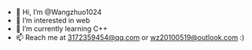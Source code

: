 - 👋 Hi, I’m @Wangzhuo1024
- 👀 I’m interested in web
- 🌱 I’m currently learning C++
- 📫 Reach me at 3172359454@qq.com or wz20100519@outlook.com :)

<!---
Wangzhuo1024/Wangzhuo1024 is a ✨ special ✨ repository because its `README.md` (this file) appears on your GitHub profile.
You can click the Preview link to take a look at your changes.
--->
